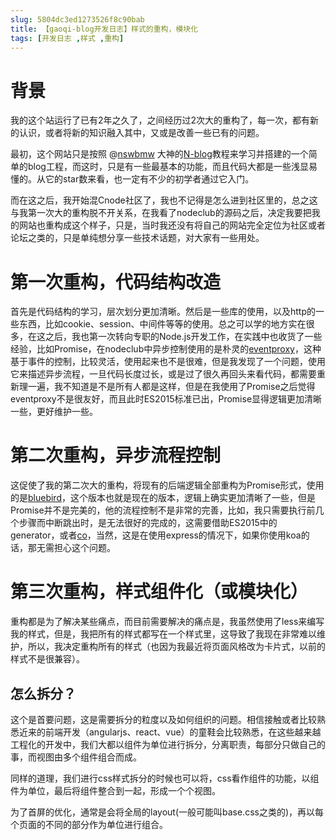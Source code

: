 ```yaml
---
slug: 5804dc3ed1273526f8c90bab
title: 【gaoqi-blog开发日志】样式的重构，模块化
tags: [开发日志 ,样式 ,重构]
---
```


# 背景
我的这个站运行了已有2年之久了，之间经历过2次大的重构了，每一次，都有新的认识，或者将新的知识融入其中，又或是改善一些已有的问题。

最初，这个网站只是按照 @[nswbmw](https://github.com/nswbmw) 大神的[N-blog](https://github.com/nswbmw/N-blog)教程来学习并搭建的一个简单的blog工程，而这时，只是有一些最基本的功能，而且代码大都是一些浅显易懂的。从它的star数来看，也一定有不少的初学者通过它入门。

而在这之后，我开始混Cnode社区了，我也不记得是怎么进到社区里的，总之这与我第一次大的重构脱不开关系，在我看了nodeclub的源码之后，决定我要把我的网站也重构成这个样子，只是，当时我还没有将自己的网站完全定位为社区或者论坛之类的，只是单纯想分享一些技术话题，对大家有一些用处。

# 第一次重构，代码结构改造
首先是代码结构的学习，层次划分更加清晰。然后是一些库的使用，以及http的一些东西，比如cookie、session、中间件等等的使用。总之可以学的地方实在很多，在这之后，我也第一次转向专职的Node.js开发工作，在实践中也收货了一些经验，比如Promise，在nodeclub中异步控制使用的是朴灵的[eventproxy](https://www.npmjs.com/package/eventproxy)，这种基于事件的控制，比较灵活，使用起来也不是很难，但是我发现了一个问题，使用它来描述异步流程，一旦代码长度过长，或是过了很久再回头来看代码，都需要重新理一遍，我不知道是不是所有人都是这样，但是在我使用了Promise之后觉得eventproxy不是很友好，而且此时ES2015标准已出，Promise显得逻辑更加清晰一些，更好维护一些。

# 第二次重构，异步流程控制
这促使了我的第二次大的重构，将现有的后端逻辑全部重构为Promise形式，使用的是[bluebird](https://www.npmjs.com/package/bluebird)，这个版本也就是现在的版本，逻辑上确实更加清晰了一些，但是Promise并不是完美的，他的流程控制不是非常的完善，比如，我只需要执行前几个步骤而中断跳出时，是无法很好的完成的，这需要借助ES2015中的generator，或者[co](https://www.npmjs.com/package/co)，当然，这是在使用express的情况下，如果你使用koa的话，那无需担心这个问题。

# 第三次重构，样式组件化（或模块化）
重构都是为了解决某些痛点，而目前需要解决的痛点是，我虽然使用了less来编写我的样式，但是，我把所有的样式都写在一个样式里，这导致了我现在非常难以维护，所以，我决定重构所有的样式（也因为我最近将页面风格改为卡片式，以前的样式不是很兼容）。

## 怎么拆分？
这个是首要问题，这是需要拆分的粒度以及如何组织的问题。相信接触或者比较熟悉近来的前端开发（angularjs、react、vue）的童鞋会比较熟悉，在这些越来越工程化的开发中，我们大都以组件为单位进行拆分，分离职责，每部分只做自己的事，而视图由多个组件组合而成。

同样的道理，我们进行css样式拆分的时候也可以将，css看作组件的功能，以组件为单位，最后将组件整合到一起，形成一个个视图。

为了首屏的优化，通常是会将全局的layout(一般可能叫base.css之类的)，再以每个页面的不同的部分作为单位进行组合。
